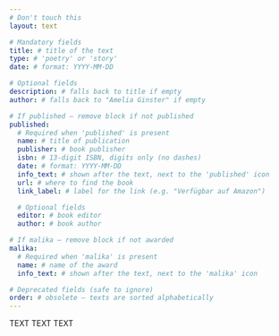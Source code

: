 ```yaml
---
# Don't touch this
layout: text

# Mandatory fields
title: # title of the text
type: # 'poetry' or 'story'
date: # format: YYYY-MM-DD

# Optional fields
description: # falls back to title if empty
author: # falls back to "Amelia Ginster" if empty

# If published – remove block if not published
published:
  # Required when 'published' is present
  name: # title of publication
  publisher: # book publisher
  isbn: # 13-digit ISBN, digits only (no dashes)
  date: # format: YYYY-MM-DD
  info_text: # shown after the text, next to the 'published' icon
  url: # where to find the book
  link_label: # label for the link (e.g. "Verfügbar auf Amazon")

  # Optional fields
  editor: # book editor
  author: # book author

# If malika – remove block if not awarded
malika:
  # Required when 'malika' is present
  name: # name of the award
  info_text: # shown after the text, next to the 'malika' icon

# Deprecated fields (safe to ignore)
order: # obsolete – texts are sorted alphabetically
---
```


TEXT TEXT TEXT